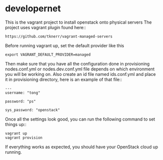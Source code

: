 # developernet

This is the vagrant project to install openstack onto physical servers
The project uses vagrant plugin found here::

    https://github.com/tknerr/vagrant-managed-servers

Before running vagrant up, set the default provider like this

    export VAGRANT_DEFAULT_PROVIDER=managed

Then make sure that you have all the configuration done in provisioning
nodes.conf.yml or nodes.dev.conf.yml file depends on which environment
you will be working on. Also create an id file named ids.conf.yml and
place it in provisioning directory, here is an example of that file::

    ---
    username: "tong"

    password: "ps"

    sys_password: "openstack"


Once all the settings look good, you can run the following command to set
things up::

    vagrant up
    vagrant provision

If everything works as expected, you should have your OpenStack cloud
up running.